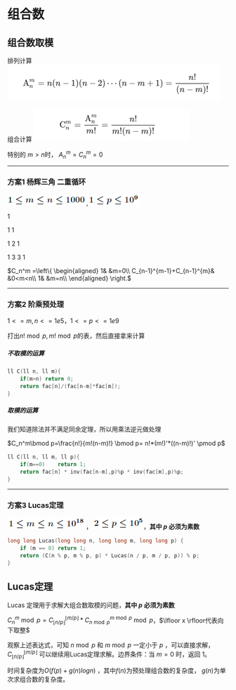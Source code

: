 # 组合数



## 组合数取模

排列计算![image-20200111124808692](组合数取模.assets/image-20200111124808692.png)

组合计算	![image-20200111125017219](组合数取模.assets/image-20200111125017219.png)

特别的 $m>n$时， $A_n^m=C_n^m=0$

---



### 方案1 杨辉三角 二重循环

![img](组合数取模.assets/20140614093232703.jpg),![img](组合数取模.assets/20140614093244609.jpg)



1

1	1

1	2	1

1	3	3	1

$C_n^m =\left\{
\begin{aligned}
1&	&m=0\\
C_{n-1}^{m-1}+C_{n-1}^{m}&	&0<m<n\\
1&	&m=n\\
\end{aligned}
\right.$

---



### 方案2 阶乘预处理

$1<=m,n<=1e5，1<=p<=1e9$

打出$n!\bmod p,m!\bmod p$的表，然后直接拿来计算

##### 不取模的运算

```C++
ll C(ll n, ll m){
    if(m>n)	return 0;
    return fac[n]/(fac[n-m]*fac[m]);
}
```

##### 取模的运算

我们知道除法并不满足同余定理，所以用乘法逆元做处理

$C_n^m\bmod p=\frac{n!}{m!(n-m)!} \bmod p= n!*(m!)'*((n-m)!)' \pmod p$

```C++
ll C(ll n, ll m, ll p){
    if(m==0)	return 1;
    return fac[n] * inv(fac[n-m],p)%p * inv(fac[m],p)%p;
}
```

---



### 方案3 Lucas定理

![img](组合数取模.assets/20140614093713500.jpg)，![img](组合数取模.assets/20140831162306065.jpg)，**其中 $p$ 必须为素数**

```C++
long long Lucas(long long n, long long m, long long p) {
    if (m == 0) return 1;
    return (C(n % p, m % p, p) * Lucas(n / p, m / p, p)) % p;
}
```



## Lucas定理

Lucas 定理用于求解大组合数取模的问题，**其中 $p$ 必须为素数**

$C_n^m \bmod p = C_{\lfloor n/p \rfloor}^{\lfloor m/p \rfloor}*C_{n \bmod p}^{m \bmod p} \bmod p$，$\lfloor x \rfloor代表向下取整$

观察上述表达式，可知 $n\bmod p$ 和 $m \bmod p$ 一定小于 $p$ ，可以直接求解，$C_{\lfloor n/p \rfloor}^{\lfloor m/p \rfloor}$ 可以继续用Lucas定理求解。边界条件：当 $m=0$ 时，返回 $1$。

时间复杂度为$O(f(p)+g(n)log n)$ ，其中$f(n)$为预处理组合数的复杂度， $g(n)$为单次求组合数的复杂度。